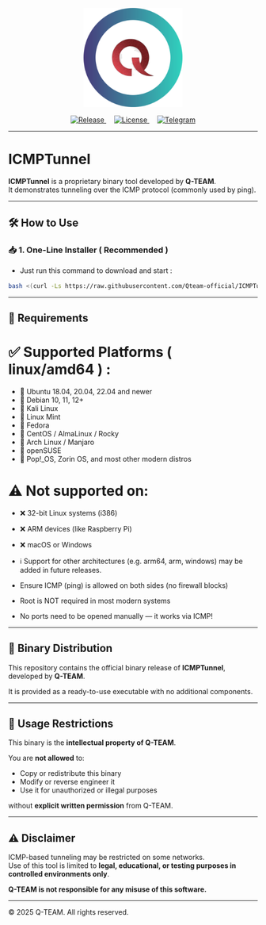 <p align="center">
  <img src="assets/Q-TEAM.png" width="200">
</p>

<p align="center">
  <a href="./releases">
    <img src="https://img.shields.io/badge/RELEASES-v1.0.0-blue.svg" alt="Release">
  </a>
  &nbsp;&nbsp;&nbsp;
  <a href="https://github.com/Qteam-official/ICMPTunnel/blob/main/LICENSE">
    <img src="https://img.shields.io/badge/LICENSE-Q T E A M-red.svg" alt="License">
  </a>
   &nbsp;&nbsp;&nbsp;
  <a href="https://t.me/Qteam_official">
    <img src="https://img.shields.io/badge/Telegram-Q T E A M-green.svg" alt="Telegram">
  </a>
</p>



---

# ICMPTunnel

**ICMPTunnel** is a proprietary binary tool developed by **Q-TEAM**.  
It demonstrates tunneling over the ICMP protocol (commonly used by ping).


---

## 🛠️ How to Use

### 📥 1. One-Line Installer ( Recommended )

+ Just run this command to download and start :

```bash
bash <(curl -Ls https://raw.githubusercontent.com/Qteam-official/ICMPTunnel/main/install.sh)
```


---

## **🔐 Requirements**

# ✅ Supported Platforms ( linux/amd64 ) :
  + 🐧 Ubuntu 18.04, 20.04, 22.04 and newer
  + 🐧 Debian 10, 11, 12+
  + 🐧 Kali Linux
  + 🐧 Linux Mint
  + 🐧 Fedora
  + 🐧 CentOS / AlmaLinux / Rocky
  + 🐧 Arch Linux / Manjaro
  + 🐧 openSUSE
  + 🐧 Pop!_OS, Zorin OS, and most other modern distros

# ⚠️ Not supported on:
  + ❌ 32-bit Linux systems (i386)
  + ❌ ARM devices (like Raspberry Pi)
  + ❌ macOS or Windows
  + ℹ️ Support for other architectures (e.g. arm64, arm, windows) may be added in future releases.

+ Ensure ICMP (ping) is allowed on both sides (no firewall blocks)
+ Root is NOT required in most modern systems
+ No ports need to be opened manually — it works via ICMP!

---


## 🧱 Binary Distribution

This repository contains the official binary release of **ICMPTunnel**, developed by **Q-TEAM**.

It is provided as a ready-to-use executable with no additional components.

---

## 🚫 Usage Restrictions

This binary is the **intellectual property of Q-TEAM**.

You are **not allowed** to:
- Copy or redistribute this binary
- Modify or reverse engineer it
- Use it for unauthorized or illegal purposes

without **explicit written permission** from Q-TEAM.


---


## ⚠️ Disclaimer

ICMP-based tunneling may be restricted on some networks.  
Use of this tool is limited to **legal, educational, or testing purposes in controlled environments only**.

**Q-TEAM is not responsible for any misuse of this software.**

---

© 2025 Q-TEAM. All rights reserved.
